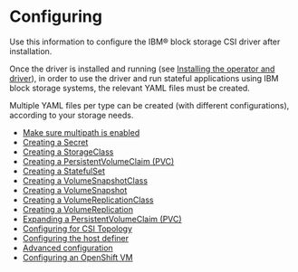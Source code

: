 # Configuring

Use this information to configure the IBM® block storage CSI driver after installation.

Once the driver is installed and running (see [Installing the operator and driver](../installation/install_operator_driver.md)), in order to use the driver and run stateful applications using IBM block storage systems, the relevant YAML files must be created.

Multiple YAML files per type can be created (with different configurations), according to your storage needs.

- [Make sure multipath is enabled](enable_multipath.md)
- [Creating a Secret](creating_secret.md)
- [Creating a StorageClass](creating_volumestorageclass.md)
- [Creating a PersistentVolumeClaim (PVC)](creating_pvc.md)
- [Creating a StatefulSet](creating_statefulset.md)
- [Creating a VolumeSnapshotClass](creating_volumesnapshotclass.md)
- [Creating a VolumeSnapshot](creating_volumesnapshot.md)
- [Creating a VolumeReplicationClass](creating_volumereplicationclass.md)
- [Creating a VolumeReplication](creating_volumereplication.md)
- [Expanding a PersistentVolumeClaim (PVC)](expanding_pvc.md)
- [Configuring for CSI Topology](configuring_topology.md)
- [Configuring the host definer](configuring_hostdefiner.md)
- [Advanced configuration](advanced_configuration.md)
- [Configuring an OpenShift VM](configuring_vm.md)
